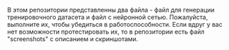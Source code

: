 В этом репозитории представленны два файла - файл для генерации тренировочного датасета и файл с нейронной сетью.
Пожалуйста, выполните их, чтобы убедиться в работоспособности. Если вдруг у вас нет возможности протестировать их,
то в репозитории есть файл "screenshots" с описанием и скриншотами.

